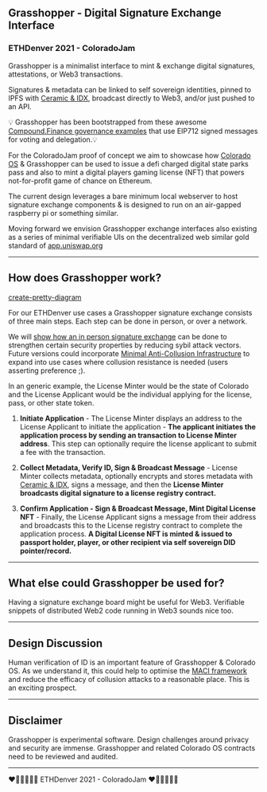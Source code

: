 ## Grasshopper - Digital Signature Exchange Interface 
### ETHDenver 2021  - ColoradoJam
Grasshopper is a minimalist interface to mint & exchange digital signatures,  attestations, or Web3 transactions.  

Signatures & metadata can be linked to self sovereign identities, pinned to IPFS with [Ceramic & IDX](https://blog.ceramic.network/building-with-decentralized-identity-on-idx-and-ceramic/), broadcast directly to Web3, and/or just pushed to an API.

💡 Grasshopper has been bootstrapped from these awesome [Compound.Finance governance examples](https://github.com/compound-developers/compound-governance-examples) that use EIP712 signed messages for voting and delegation.💡 

For the ColoradoJam proof of concept we aim to showcase how [Colorado OS](https://github.com/Colorado-OS/eth-contracts) & Grasshopper can be used to issue a defi charged digital state parks pass and also to mint a digital players gaming license (NFT) that powers not-for-profit game of chance on Ethereum.  

The current design leverages a bare minimum local webserver to host signature exchange components & is designed to run on an air-gapped raspberry pi or something similar. 

Moving forward we envision Grasshopper exchange interfaces also existing as a series of minimal verifiable UIs on the decentralized web similar gold standard of [app.uniswap.org](https://uniswap.org/blog/ipfs-uniswap-interface/)      
___
## How does Grasshopper work? 
[create-pretty-diagram](diagram-here)

For our ETHDenver use cases a Grasshopper signature exchange consists of three main steps. Each step can be done in person, or over a network. 

We will [show how an in person signature exchange](https://docs.google.com/document/d/1682GssIrPVFe08DNPi27LB7IkAwc_gUz1Rpt8Y2dJkQ/edit) can be done to strengthen certain security properties by reducing sybil attack vectors. Future versions could incorporate [Minimal Anti-Collusion Infrastructure](https://github.com/appliedzkp/maci) to expand into use cases where collusion resistance is needed (users asserting preference ;).  

In an generic example, the License Minter would be the state of Colorado and the License Applicant would be the individual applying for the license, pass, or other state token.  

1) **Initiate Application** - The License Minter displays an address to the License Applicant to initiate the application - **The applicant initiates the application process by sending an transaction to License Minter address**. This step can optionally require the license applicant to submit a fee with the transaction. 

2) **Collect Metadata, Verify ID, Sign & Broadcast Message** - License Minter collects metadata, optionally encrypts and stores metadata with [Ceramic & IDX](https://blog.ceramic.network/building-with-decentralized-identity-on-idx-and-ceramic/), signs a message, and then the **License Minter broadcasts digital signature to a license registry contract.**

3) **Confirm Application - Sign & Broadcast Message, Mint Digital License NFT** - Finally, the License Applicant signs a message from their address and broadcasts this to the License registry contract to complete the application process. **A Digital License NFT is minted & issued to passport holder, player, or other recipient via self sovereign DID pointer/record.** 

---
## What else could Grasshopper be used for?
Having a signature exchange board might be useful for Web3. Verifiable snippets of distributed Web2 code running in Web3 sounds nice too.  
___
## Design Discussion 
Human verification of ID is an important feature of Grasshopper & Colorado OS. As we understand it, this could help to optimise the [MACI framework](https://github.com/appliedzkp/maci) and reduce the efficacy of collusion attacks to a reasonable place. This is an exciting prospect.   
___
## Disclaimer
Grasshopper is experimental software. Design challenges around privacy and security are immense. Grasshopper and related Colorado OS contracts need to be reviewed and audited. 

---

 ❤️🧡💛💚💙💜 ETHDenver 2021 - ColoradoJam  ❤️🧡💛💚💙💜



